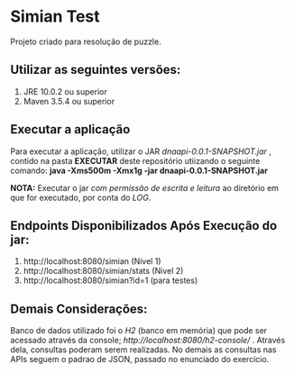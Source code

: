 # Simian Test
Projeto criado para resolução de puzzle.

## Utilizar as seguintes versões:
1. JRE 10.0.2 ou superior
2. Maven 3.5.4 ou superior

## Executar a aplicação
Para executar a aplicação, utilizar o JAR *dnaapi-0.0.1-SNAPSHOT.jar* , contido na pasta
**EXECUTAR** deste repositório utiizando o seguinte comando:
**java -Xms500m -Xmx1g -jar dnaapi-0.0.1-SNAPSHOT.jar**

**NOTA:** Executar o jar *com permissão de escrita e leitura* ao diretório em que for executado, 
por conta do *LOG*.

## Endpoints Disponibilizados Após Execução do jar:
1. http://localhost:8080/simian (Nivel 1)
2. http://localhost:8080/simian/stats (Nivel 2)
3. http://localhost:8080/simian?id=1 (para testes)

## Demais Considerações:
Banco de dados utilizado foi o *H2* (banco em memória) que pode ser acessado através da console; *http://localhost:8080/h2-console/* .
Através dela, consultas poderam serem realizadas.
No demais as consultas nas APIs seguem o padrao de JSON, passado no enunciado do exercício.

